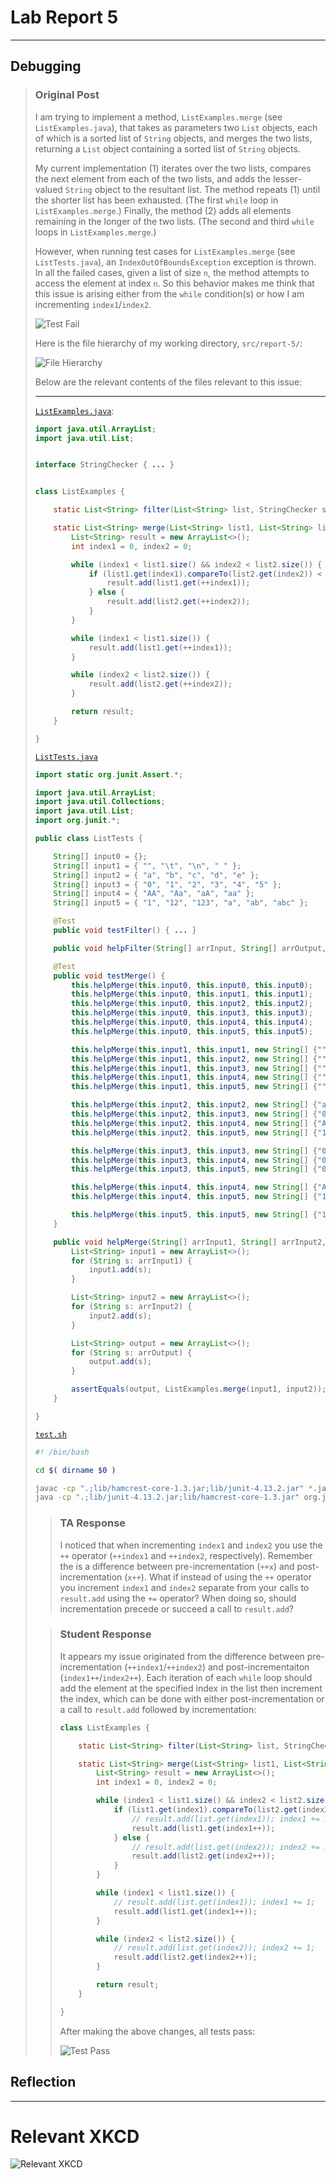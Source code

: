 # Lab Report 5

---

## Debugging

<blockquote>

### Original Post

I am trying to implement a method, `ListExamples.merge` (see `ListExamples.java`), that takes as parameters two `List` objects, each of which is a sorted list of `String` objects, and merges the two lists, returning a `List` object containing a sorted list of `String` objects.

My current implementation (1) iterates over the two lists, compares the next element from each of the two lists, and adds the lesser-valued `String` object to the resultant list. The method repeats (1) until the shorter list has been exhausted. (The first `while` loop in `ListExamples.merge`.) Finally, the method (2) adds all elements remaining in the longer of the two lists. (The second and third `while` loops in `ListExamples.merge`.)

However, when running test cases for `ListExamples.merge` (see `ListTests.java`), an `IndexOutOfBoundsException` exception is thrown. In all the failed cases, given a list of size `n`, the method attempts to access the element at index `n`. So this behavior makes me think that this issue is arising either from the `while` condition(s) or how I am incrementing `index1`/`index2`.

![Test Fail](../assets/report-5/test-fail.png)

Here is the file hierarchy of my working directory, `src/report-5/`:

![File Hierarchy](../assets/report-5/file-hierarchy.png)

Below are the relevant contents of the files relevant to this issue:

---

[`ListExamples.java`](../src/report-5/ListExamples.java):
```java
import java.util.ArrayList;
import java.util.List;


interface StringChecker { ... }


class ListExamples {

    static List<String> filter(List<String> list, StringChecker sc) { ... }

    static List<String> merge(List<String> list1, List<String> list2) {
        List<String> result = new ArrayList<>();
        int index1 = 0, index2 = 0;

        while (index1 < list1.size() && index2 < list2.size()) {
            if (list1.get(index1).compareTo(list2.get(index2)) < 0) {
                result.add(list1.get(++index1));
            } else {
                result.add(list2.get(++index2));
            }
        }

        while (index1 < list1.size()) {
            result.add(list1.get(++index1));
        }

        while (index2 < list2.size()) {
            result.add(list2.get(++index2));
        }

        return result;
    }

}
```

[`ListTests.java`](../src/report-5/ListTests.java)

```java
import static org.junit.Assert.*;

import java.util.ArrayList;
import java.util.Collections;
import java.util.List;
import org.junit.*;

public class ListTests {

    String[] input0 = {};
    String[] input1 = { "", "\t", "\n", " " };
    String[] input2 = { "a", "b", "c", "d", "e" };
    String[] input3 = { "0", "1", "2", "3", "4", "5" };
    String[] input4 = { "AA", "Aa", "aA", "aa" };
    String[] input5 = { "1", "12", "123", "a", "ab", "abc" };

    @Test
    public void testFilter() { ... }

    public void helpFilter(String[] arrInput, String[] arrOutput, StringChecker sc) { ... }

    @Test
    public void testMerge() {
        this.helpMerge(this.input0, this.input0, this.input0);
        this.helpMerge(this.input0, this.input1, this.input1);
        this.helpMerge(this.input0, this.input2, this.input2);
        this.helpMerge(this.input0, this.input3, this.input3);
        this.helpMerge(this.input0, this.input4, this.input4);
        this.helpMerge(this.input0, this.input5, this.input5);

        this.helpMerge(this.input1, this.input1, new String[] {"", "", "\t", "\t", "\n", "\n", " ", " "});
        this.helpMerge(this.input1, this.input2, new String[] {"", "\t", "\n", " ", "a", "b", "c", "d", "e"});
        this.helpMerge(this.input1, this.input3, new String[] {"", "\t", "\n", " ", "0", "1", "2", "3", "4", "5"});
        this.helpMerge(this.input1, this.input4, new String[] {"", "\t", "\n", " ", "AA", "Aa", "aA", "aa"});
        this.helpMerge(this.input1, this.input5, new String[] {"", "\t", "\n", " ", "1", "12", "123", "a", "ab", "abc"});

        this.helpMerge(this.input2, this.input2, new String[] {"a", "a", "b", "b", "c", "c", "d", "d", "e", "e"});
        this.helpMerge(this.input2, this.input3, new String[] {"0", "1", "2", "3", "4", "5", "a", "b", "c", "d", "e"});
        this.helpMerge(this.input2, this.input4, new String[] {"AA", "Aa", "a", "aA", "aa", "b", "c", "d", "e"});
        this.helpMerge(this.input2, this.input5, new String[] {"1", "12", "123", "a", "a", "ab", "abc", "b", "c", "d", "e"});

        this.helpMerge(this.input3, this.input3, new String[] {"0", "0", "1", "1", "2", "2", "3", "3", "4", "4", "5", "5"});
        this.helpMerge(this.input3, this.input4, new String[] {"0", "1", "2", "3", "4", "5", "AA", "Aa", "aA", "aa"});
        this.helpMerge(this.input3, this.input5, new String[] {"0", "1", "1", "12", "123", "2", "3", "4", "5", "a", "ab", "abc"});

        this.helpMerge(this.input4, this.input4, new String[] {"AA", "AA", "Aa", "Aa", "aA", "aA", "aa", "aa"});
        this.helpMerge(this.input4, this.input5, new String[] {"1", "12", "123", "AA", "Aa", "a", "aA", "aa", "ab", "abc"});

        this.helpMerge(this.input5, this.input5, new String[] {"1", "1", "12", "12", "123", "123", "a", "a", "ab", "ab", "abc", "abc"});
    }

    public void helpMerge(String[] arrInput1, String[] arrInput2, String[] arrOutput) {
        List<String> input1 = new ArrayList<>();
        for (String s: arrInput1) {
            input1.add(s);
        }

        List<String> input2 = new ArrayList<>();
        for (String s: arrInput2) {
            input2.add(s);
        }

        List<String> output = new ArrayList<>();
        for (String s: arrOutput) {
            output.add(s);
        }

        assertEquals(output, ListExamples.merge(input1, input2));
    }

}
```

[`test.sh`](../src/report-5/test.sh)

```bash
#! /bin/bash

cd $( dirname $0 )

javac -cp ".;lib/hamcrest-core-1.3.jar;lib/junit-4.13.2.jar" *.java
java -cp ".;lib/junit-4.13.2.jar;lib/hamcrest-core-1.3.jar" org.junit.runner.JUnitCore ListTests
```

<blockquote>

### TA Response

I noticed that when incrementing `index1` and `index2` you use the `++` operator (`++index1` and `++index2`, respectively). Remember the is a difference between pre-incrementation (`++x`) and post-incrementation (`x++`). What if instead of using the `++` operator you increment `index1` and `index2` separate from your calls to `result.add` using the `+=` operator? When doing so, should incrementation precede or succeed a call to `result.add`?

</blockquote>

<blockquote>

### Student Response

It appears my issue originated from the difference between pre-incrementation (`++index1`/`++index2`) and post-incrementaiton (`index1++`/`index2++`). Each iteration of each `while` loop should add the element at the specified index in the list then increment the index, which can be done with either post-incrementation or a call to `result.add` followed by incrementation:

```java
class ListExamples {

    static List<String> filter(List<String> list, StringChecker sc) { ... }

    static List<String> merge(List<String> list1, List<String> list2) {
        List<String> result = new ArrayList<>();
        int index1 = 0, index2 = 0;

        while (index1 < list1.size() && index2 < list2.size()) {
            if (list1.get(index1).compareTo(list2.get(index2)) < 0) {
                // result.add(list.get(index1)); index1 += 1;
                result.add(list1.get(index1++));
            } else {
                // result.add(list.get(index2)); index2 += 1;
                result.add(list2.get(index2++));
            }
        }

        while (index1 < list1.size()) {
            // result.add(list.get(index1)); index1 += 1;
            result.add(list1.get(index1++));
        }

        while (index2 < list2.size()) {
            // result.add(list.get(index2)); index2 += 1;
            result.add(list2.get(index2++));
        }

        return result;
    }

}
```

After making the above changes, all tests pass:

![Test Pass](../assets/report-5/test-pass.png)

</blockquote>

</blockquote>

## Reflection

---

# Relevant XKCD

![Relevant XKCD](https://imgs.xkcd.com/comics/wisdom_of_the_ancients.png)
